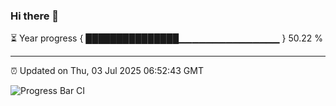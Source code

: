 ### Hi there 👋

⏳ Year progress { ███████████████▁▁▁▁▁▁▁▁▁▁▁▁▁▁▁ } 50.22 %

---

⏰ Updated on Thu, 03 Jul 2025 06:52:43 GMT

![Progress Bar CI](https://github.com/IshwaranRudhara/GIT-ACTION/workflows/Progress%20Bar%20CI/badge.svg)
